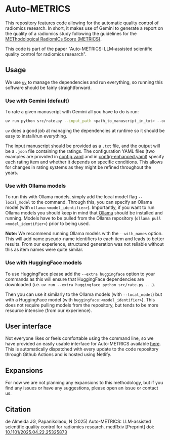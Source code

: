 # Auto-METRICS

This repository features code allowing for the automatic quality control of radiomics research. In short, it makes use of Gemini to generate a report on the quality of a radiomics study following the guidelines for the [METhodological RadiomICs Score (METRICS)](https://insightsimaging.springeropen.com/articles/10.1186/s13244-023-01572-w).

This code is part of the paper "Auto-METRICS: LLM-assisted scientific quality control for radiomics research".

## Usage

We use [`uv`](https://docs.astral.sh/uv/) to manage the dependencies and run everything, so running this software should be fairly straightforward. 

### Use with Gemini (default)

To rate a given manuscript with Gemini all you have to do is run:

```bash
uv run python src/rate.py --input_path <path_to_manuscript_in_txt> --output_path <path_to_output_json> --config_path <path_to_config_yaml>
```

`uv` does a good job at managing the dependencies at runtime so it should be easy to install/run everything.

The input manuscript should be provided as a `.txt` file, and the output will be a `.json` file containing the ratings. The configuration YAML files (two examples are provided in [config.yaml](https://github.com/josegcpa/auto-metrics/blob/main/config.yaml) and in [config-enhanced.yaml](https://github.com/josegcpa/auto-metrics/blob/main/config-enhanced.yaml)) specify each rating item and whether it depends on specific conditions. This allows for changes in rating systems as they might be refined throughout the years.

### Use with Ollama models

To run this with Ollama models, simply add the local model flag `--local_model` to the command. Through this, you can specify an Ollama model (with `ollama:<model_identifier>`). Importantly, if you want to run Ollama models you should keep in mind that [Ollama](https://ollama.com/) should be installed and running. Models have to be pulled from the Ollama repository (`ollama pull <model_identifier>`) prior to being used. 

**Note:** We recommend running Ollama models with the `--with_names` option. This will add name pseudo-name identifiers to each item and leads to better results. From our experience, structured generation was not reliable without this as item names were quite similar.

### Use with HuggingFace models

To use HuggingFace please add the `--extra huggingface` option to your commands as this will ensure that HuggingFace dependencies are downloaded (i.e. `uv run --extra huggingface python src/rate.py ...`).

Then you can use it similarly to the Ollama models (with `--local_model`) but with a HuggingFace model (with `huggingface:<model_identifier>`). This does not require pulling models from the repository, but tends to be more resource intensive (from our experience).

## User interface

Not everyone likes or feels comfortable using the command line, so we have provided an easily usable interface for Auto-METRICS available [here](https://autometrics.josegcpa.net/). This is automatically dispatched with every update to the code repository through Github Actions and is hosted using Netlify.

## Expansions

For now we are not planning any expansions to this methodology, but if you find any issues or have any suggestions, please open an issue or contact us.

## Citation

de Almeida JG, Papanikolaou, N (2025) Auto-METRICS: LLM-assisted scientific quality control for radiomics research. medRxiv [Preprint] doi: [10.1101/2025.04.22.25325873](https://www.medrxiv.org/content/10.1101/2025.04.22.25325873v1)